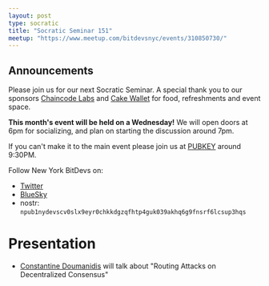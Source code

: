 ```yaml
---
layout: post
type: socratic
title: "Socratic Seminar 151"
meetup: "https://www.meetup.com/bitdevsnyc/events/310850730/"
---
```


## Announcements
Please join us for our next Socratic Seminar. A special thank you to our sponsors [Chaincode Labs](https://chaincode.com) and [Cake Wallet](https://cakewallet.com/) for food, refreshments and event space.

**This month's event will be held on a Wednesday!** We will open doors at 6pm for socializing, and plan on starting the discussion around 7pm.

If you can't make it to the main event please join us at [PUBKEY](https://pubkey.bar/home) around 9:30PM.

Follow New York BitDevs on:

- [Twitter](https://x.com/BitDevsNYC)
- [BlueSky](https://bsky.app/profile/bitdevsnyc.bsky.social)
- nostr: `npub1nydevscv0slx9eyr0chkkdgzqfhtp4guk039akhq6g9fnsrf6lcsup3hqs`

# Presentation
- [Constantine Doumanidis](https://x.com/c_smokeson) will talk about "Routing Attacks on Decentralized Consensus"
